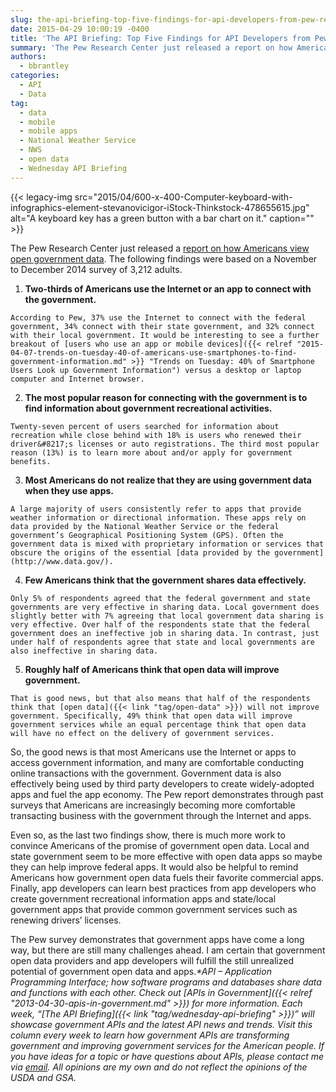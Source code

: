 ```yaml
---
slug: the-api-briefing-top-five-findings-for-api-developers-from-pew-research-center
date: 2015-04-29 10:00:19 -0400
title: 'The API Briefing: Top Five Findings for API Developers from Pew Research Center'
summary: 'The Pew Research Center just released a report on how Americans view open government data. The following findings were based on a November to December 2014 survey of 3,212 adults. Two-thirds of Americans use the Internet or an app to connect with the government. According to Pew, 37% use the Internet to connect with the'
authors:
  - bbrantley
categories:
  - API
  - Data
tag:
  - data
  - mobile
  - mobile apps
  - National Weather Service
  - NWS
  - open data
  - Wednesday API Briefing
---
```


{{< legacy-img src="2015/04/600-x-400-Computer-keyboard-with-infographics-element-stevanovicigor-iStock-Thinkstock-478655615.jpg" alt="A keyboard key has a green button with a bar chart on it." caption="" >}} 

The Pew Research Center just released a <a href="http://www.pewinternet.org/2015/04/21/open-government-data/" target="_blank">report on how Americans view open government data</a>. The following findings were based on a November to December 2014 survey of 3,212 adults.

  1. **Two-thirds of Americans use the Internet or an app to connect with the government.**
  
    According to Pew, 37% use the Internet to connect with the federal government, 34% connect with their state government, and 32% connect with their local government. It would be interesting to see a further breakout of [users who use an app or mobile devices]({{< relref "2015-04-07-trends-on-tuesday-40-of-americans-use-smartphones-to-find-government-information.md" >}} "Trends on Tuesday: 40% of Smartphone Users Look up Government Information") versus a desktop or laptop computer and Internet browser.
  2. **The most popular reason for connecting with the government is to find information about government recreational activities.**
  
    Twenty-seven percent of users searched for information about recreation while close behind with 18% is users who renewed their driver&#8217;s licenses or auto registrations. The third most popular reason (13%) is to learn more about and/or apply for government benefits.
  3. **Most Americans do not realize that they are using government data when they use apps.**
  
    A large majority of users consistently refer to apps that provide weather information or directional information. These apps rely on data provided by the National Weather Service or the federal government’s Geographical Positioning System (GPS). Often the government data is mixed with proprietary information or services that obscure the origins of the essential [data provided by the government](http://www.data.gov/).
  4. **Few Americans think that the government shares data effectively.**
  
    Only 5% of respondents agreed that the federal government and state governments are very effective in sharing data. Local government does slightly better with 7% agreeing that local government data sharing is very effective. Over half of the respondents state that the federal government does an ineffective job in sharing data. In contrast, just under half of respondents agree that state and local governments are also ineffective in sharing data.
  5. **Roughly half of Americans think that open data will improve government.**
  
    That is good news, but that also means that half of the respondents think that [open data]({{< link "tag/open-data" >}}) will not improve government. Specifically, 49% think that open data will improve government services while an equal percentage think that open data will have no effect on the delivery of government services.

So, the good news is that most Americans use the Internet or apps to access government information, and many are comfortable conducting online transactions with the government. Government data is also effectively being used by third party developers to create widely-adopted apps and fuel the app economy. The Pew report demonstrates through past surveys that Americans are increasingly becoming more comfortable transacting business with the government through the Internet and apps.

Even so, as the last two findings show, there is much more work to convince Americans of the promise of government open data. Local and state government seem to be more effective with open data apps so maybe they can help improve federal apps. It would also be helpful to remind Americans how government open data fuels their favorite commercial apps. Finally, app developers can learn best practices from app developers who create government recreational information apps and state/local government apps that provide common government services such as renewing drivers’ licenses.

The Pew survey demonstrates that government apps have come a long way, but there are still many challenges ahead. I am certain that government open data providers and app developers will fulfill the still unrealized potential of government open data and apps._*API – Application Programming Interface; how software programs and databases share data and functions with each other. Check out [APIs in Government]({{< relref "2013-04-30-apis-in-government.md" >}}) for more information._
_Each week, “[The API Briefing]({{< link "tag/wednesday-api-briefing" >}})” will showcase government APIs and the latest API news and trends. Visit this column every week to learn how government APIs are transforming government and improving government services for the American people. If you have ideas for a topic or have questions about APIs, please contact me via <a href="mailto:%20bill@billbrantley.com" target="_blank">email</a>. All opinions are my own and do not reflect the opinions of the USDA and GSA._